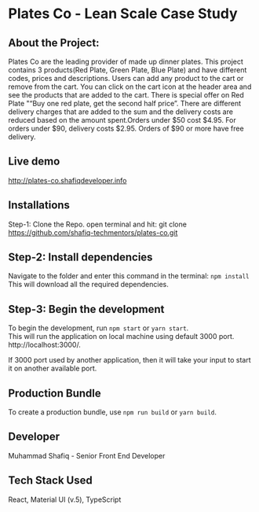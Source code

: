 # Plates Co - Lean Scale Case Study

## About the Project:

Plates Co are the leading provider of made up dinner plates. This project contains 3 products(Red Plate, Green Plate, Blue Plate) and have different codes, prices and descriptions. Users can add any product to the cart or remove from the cart. You can click on the cart icon at the header area and see the products that are added to the cart. There is special offer on Red Plate "“Buy one red plate, get the second half price”. There are different delivery charges that are added to the sum and the delivery costs are reduced based on the amount spent.Orders under $50 cost $4.95. For orders under $90, delivery costs $2.95. Orders of $90 or more have free delivery.

## Live demo

http://plates-co.shafiqdeveloper.info

## Installations

Step-1: Clone the Repo.
open terminal and hit: git clone https://github.com/shafiq-techmentors/plates-co.git

## Step-2: Install dependencies

Navigate to the folder and enter this command in the terminal: `npm install`
This will download all the required dependencies.

## Step-3: Begin the development

To begin the development, run `npm start` or `yarn start`.  
 This will run the application on local machine using default 3000 port. http://localhost:3000/.

If 3000 port used by another application, then it will take your input to start it on another available port.

## Production Bundle

To create a production bundle, use `npm run build` or `yarn build`.

## Developer

Muhammad Shafiq - Senior Front End Developer

## Tech Stack Used

React, Material UI (v.5), TypeScript
